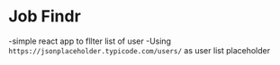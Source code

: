 # Job Findr
-simple react app to fllter list of user
-Using `https://jsonplaceholder.typicode.com/users/` as user list placeholder
